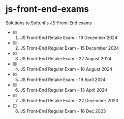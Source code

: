 # js-front-end-exams
Solutions to Softuni's JS-Front-End exams

- [x] 1. JS Front-End Retake Exam - 19 December 2024
- [x] 2. JS Front-End Regular Exam - 15 December 2024
- [x] 3. JS Front-End Retake Exam - 22 August 2024
- [x] 4. JS Front-End Regular Exam - 18 August 2024
- [x] 5. JS Front-End Retake Exam - 19 April 2024
- [x] 6. JS Front-End Regular Exam - 13 April 2024
- [x] 7. JS Front-End Retake Exam - 22 December 2023
- [ ] 8. JS Front-End Regular Exam - 16 Dec 2023